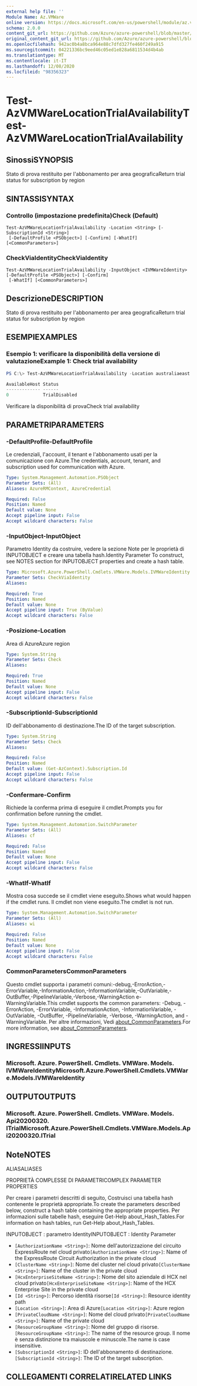 ```yaml
---
external help file: ''
Module Name: Az.VMWare
online version: https://docs.microsoft.com/en-us/powershell/module/az.vmware/test-azvmwarelocationtrialavailability
schema: 2.0.0
content_git_url: https://github.com/Azure/azure-powershell/blob/master/src/VMWare/help/Test-AzVMWareLocationTrialAvailability.md
original_content_git_url: https://github.com/Azure/azure-powershell/blob/master/src/VMWare/help/Test-AzVMWareLocationTrialAvailability.md
ms.openlocfilehash: 942ac0b4a8bca964e88c7dfd327fe460f249a915
ms.sourcegitcommit: 04221336bc9eed46c05ed1e828a6811534d4b4ab
ms.translationtype: MT
ms.contentlocale: it-IT
ms.lasthandoff: 12/08/2020
ms.locfileid: "98356323"
---
```

# <span data-ttu-id="c9576-101">Test-AzVMWareLocationTrialAvailability</span><span class="sxs-lookup"><span data-stu-id="c9576-101">Test-AzVMWareLocationTrialAvailability</span></span>

## <span data-ttu-id="c9576-102">Sinossi</span><span class="sxs-lookup"><span data-stu-id="c9576-102">SYNOPSIS</span></span>
<span data-ttu-id="c9576-103">Stato di prova restituito per l'abbonamento per area geografica</span><span class="sxs-lookup"><span data-stu-id="c9576-103">Return trial status for subscription by region</span></span>

## <span data-ttu-id="c9576-104">SINTASSI</span><span class="sxs-lookup"><span data-stu-id="c9576-104">SYNTAX</span></span>

### <span data-ttu-id="c9576-105">Controllo (impostazione predefinita)</span><span class="sxs-lookup"><span data-stu-id="c9576-105">Check (Default)</span></span>
```
Test-AzVMWareLocationTrialAvailability -Location <String> [-SubscriptionId <String>]
 [-DefaultProfile <PSObject>] [-Confirm] [-WhatIf] [<CommonParameters>]
```

### <span data-ttu-id="c9576-106">CheckViaIdentity</span><span class="sxs-lookup"><span data-stu-id="c9576-106">CheckViaIdentity</span></span>
```
Test-AzVMWareLocationTrialAvailability -InputObject <IVMWareIdentity> [-DefaultProfile <PSObject>] [-Confirm]
 [-WhatIf] [<CommonParameters>]
```

## <span data-ttu-id="c9576-107">Descrizione</span><span class="sxs-lookup"><span data-stu-id="c9576-107">DESCRIPTION</span></span>
<span data-ttu-id="c9576-108">Stato di prova restituito per l'abbonamento per area geografica</span><span class="sxs-lookup"><span data-stu-id="c9576-108">Return trial status for subscription by region</span></span>

## <span data-ttu-id="c9576-109">ESEMPI</span><span class="sxs-lookup"><span data-stu-id="c9576-109">EXAMPLES</span></span>

### <span data-ttu-id="c9576-110">Esempio 1: verificare la disponibilità della versione di valutazione</span><span class="sxs-lookup"><span data-stu-id="c9576-110">Example 1: Check trial availability</span></span>
```powershell
PS C:\> Test-AzVMWareLocationTrialAvailability -Location australiaeast

AvailableHost Status
------------- ------
0             TrialDisabled
```

<span data-ttu-id="c9576-111">Verificare la disponibilità di prova</span><span class="sxs-lookup"><span data-stu-id="c9576-111">Check trial availability</span></span>

## <span data-ttu-id="c9576-112">PARAMETRI</span><span class="sxs-lookup"><span data-stu-id="c9576-112">PARAMETERS</span></span>

### <span data-ttu-id="c9576-113">-DefaultProfile</span><span class="sxs-lookup"><span data-stu-id="c9576-113">-DefaultProfile</span></span>
<span data-ttu-id="c9576-114">Le credenziali, l'account, il tenant e l'abbonamento usati per la comunicazione con Azure.</span><span class="sxs-lookup"><span data-stu-id="c9576-114">The credentials, account, tenant, and subscription used for communication with Azure.</span></span>

```yaml
Type: System.Management.Automation.PSObject
Parameter Sets: (All)
Aliases: AzureRMContext, AzureCredential

Required: False
Position: Named
Default value: None
Accept pipeline input: False
Accept wildcard characters: False
```

### <span data-ttu-id="c9576-115">-InputObject</span><span class="sxs-lookup"><span data-stu-id="c9576-115">-InputObject</span></span>
<span data-ttu-id="c9576-116">Parametro Identity da costruire, vedere la sezione Note per le proprietà di INPUTOBJECT e creare una tabella hash.</span><span class="sxs-lookup"><span data-stu-id="c9576-116">Identity Parameter To construct, see NOTES section for INPUTOBJECT properties and create a hash table.</span></span>

```yaml
Type: Microsoft.Azure.PowerShell.Cmdlets.VMWare.Models.IVMWareIdentity
Parameter Sets: CheckViaIdentity
Aliases:

Required: True
Position: Named
Default value: None
Accept pipeline input: True (ByValue)
Accept wildcard characters: False
```

### <span data-ttu-id="c9576-117">-Posizione</span><span class="sxs-lookup"><span data-stu-id="c9576-117">-Location</span></span>
<span data-ttu-id="c9576-118">Area di Azure</span><span class="sxs-lookup"><span data-stu-id="c9576-118">Azure region</span></span>

```yaml
Type: System.String
Parameter Sets: Check
Aliases:

Required: True
Position: Named
Default value: None
Accept pipeline input: False
Accept wildcard characters: False
```

### <span data-ttu-id="c9576-119">-SubscriptionId</span><span class="sxs-lookup"><span data-stu-id="c9576-119">-SubscriptionId</span></span>
<span data-ttu-id="c9576-120">ID dell'abbonamento di destinazione.</span><span class="sxs-lookup"><span data-stu-id="c9576-120">The ID of the target subscription.</span></span>

```yaml
Type: System.String
Parameter Sets: Check
Aliases:

Required: False
Position: Named
Default value: (Get-AzContext).Subscription.Id
Accept pipeline input: False
Accept wildcard characters: False
```

### <span data-ttu-id="c9576-121">-Confermare</span><span class="sxs-lookup"><span data-stu-id="c9576-121">-Confirm</span></span>
<span data-ttu-id="c9576-122">Richiede la conferma prima di eseguire il cmdlet.</span><span class="sxs-lookup"><span data-stu-id="c9576-122">Prompts you for confirmation before running the cmdlet.</span></span>

```yaml
Type: System.Management.Automation.SwitchParameter
Parameter Sets: (All)
Aliases: cf

Required: False
Position: Named
Default value: None
Accept pipeline input: False
Accept wildcard characters: False
```

### <span data-ttu-id="c9576-123">-WhatIf</span><span class="sxs-lookup"><span data-stu-id="c9576-123">-WhatIf</span></span>
<span data-ttu-id="c9576-124">Mostra cosa succede se il cmdlet viene eseguito.</span><span class="sxs-lookup"><span data-stu-id="c9576-124">Shows what would happen if the cmdlet runs.</span></span>
<span data-ttu-id="c9576-125">Il cmdlet non viene eseguito.</span><span class="sxs-lookup"><span data-stu-id="c9576-125">The cmdlet is not run.</span></span>

```yaml
Type: System.Management.Automation.SwitchParameter
Parameter Sets: (All)
Aliases: wi

Required: False
Position: Named
Default value: None
Accept pipeline input: False
Accept wildcard characters: False
```

### <span data-ttu-id="c9576-126">CommonParameters</span><span class="sxs-lookup"><span data-stu-id="c9576-126">CommonParameters</span></span>
<span data-ttu-id="c9576-127">Questo cmdlet supporta i parametri comuni:-debug,-ErrorAction,-ErrorVariable,-InformationAction,-InformationVariable,-OutVariable,-OutBuffer,-PipelineVariable,-Verbose,-WarningAction e-WarningVariable.</span><span class="sxs-lookup"><span data-stu-id="c9576-127">This cmdlet supports the common parameters: -Debug, -ErrorAction, -ErrorVariable, -InformationAction, -InformationVariable, -OutVariable, -OutBuffer, -PipelineVariable, -Verbose, -WarningAction, and -WarningVariable.</span></span> <span data-ttu-id="c9576-128">Per altre informazioni, Vedi [about_CommonParameters](http://go.microsoft.com/fwlink/?LinkID=113216).</span><span class="sxs-lookup"><span data-stu-id="c9576-128">For more information, see [about_CommonParameters](http://go.microsoft.com/fwlink/?LinkID=113216).</span></span>

## <span data-ttu-id="c9576-129">INGRESSI</span><span class="sxs-lookup"><span data-stu-id="c9576-129">INPUTS</span></span>

### <span data-ttu-id="c9576-130">Microsoft. Azure. PowerShell. Cmdlets. VMWare. Models. IVMWareIdentity</span><span class="sxs-lookup"><span data-stu-id="c9576-130">Microsoft.Azure.PowerShell.Cmdlets.VMWare.Models.IVMWareIdentity</span></span>

## <span data-ttu-id="c9576-131">OUTPUT</span><span class="sxs-lookup"><span data-stu-id="c9576-131">OUTPUTS</span></span>

### <span data-ttu-id="c9576-132">Microsoft. Azure. PowerShell. Cmdlets. VMWare. Models. Api20200320. ITrial</span><span class="sxs-lookup"><span data-stu-id="c9576-132">Microsoft.Azure.PowerShell.Cmdlets.VMWare.Models.Api20200320.ITrial</span></span>

## <span data-ttu-id="c9576-133">Note</span><span class="sxs-lookup"><span data-stu-id="c9576-133">NOTES</span></span>

<span data-ttu-id="c9576-134">ALIAS</span><span class="sxs-lookup"><span data-stu-id="c9576-134">ALIASES</span></span>

<span data-ttu-id="c9576-135">PROPRIETÀ COMPLESSE DI PARAMETRI</span><span class="sxs-lookup"><span data-stu-id="c9576-135">COMPLEX PARAMETER PROPERTIES</span></span>

<span data-ttu-id="c9576-136">Per creare i parametri descritti di seguito, Costruisci una tabella hash contenente le proprietà appropriate.</span><span class="sxs-lookup"><span data-stu-id="c9576-136">To create the parameters described below, construct a hash table containing the appropriate properties.</span></span> <span data-ttu-id="c9576-137">Per informazioni sulle tabelle hash, eseguire Get-Help about_Hash_Tables.</span><span class="sxs-lookup"><span data-stu-id="c9576-137">For information on hash tables, run Get-Help about_Hash_Tables.</span></span>


<span data-ttu-id="c9576-138">INPUTOBJECT <IVMWareIdentity> : parametro Identity</span><span class="sxs-lookup"><span data-stu-id="c9576-138">INPUTOBJECT <IVMWareIdentity>: Identity Parameter</span></span>
  - <span data-ttu-id="c9576-139">`[AuthorizationName <String>]`: Nome dell'autorizzazione del circuito ExpressRoute nel cloud privato</span><span class="sxs-lookup"><span data-stu-id="c9576-139">`[AuthorizationName <String>]`: Name of the ExpressRoute Circuit Authorization in the private cloud</span></span>
  - <span data-ttu-id="c9576-140">`[ClusterName <String>]`: Nome del cluster nel cloud privato</span><span class="sxs-lookup"><span data-stu-id="c9576-140">`[ClusterName <String>]`: Name of the cluster in the private cloud</span></span>
  - <span data-ttu-id="c9576-141">`[HcxEnterpriseSiteName <String>]`: Nome del sito aziendale di HCX nel cloud privato</span><span class="sxs-lookup"><span data-stu-id="c9576-141">`[HcxEnterpriseSiteName <String>]`: Name of the HCX Enterprise Site in the private cloud</span></span>
  - <span data-ttu-id="c9576-142">`[Id <String>]`: Percorso identità risorse</span><span class="sxs-lookup"><span data-stu-id="c9576-142">`[Id <String>]`: Resource identity path</span></span>
  - <span data-ttu-id="c9576-143">`[Location <String>]`: Area di Azure</span><span class="sxs-lookup"><span data-stu-id="c9576-143">`[Location <String>]`: Azure region</span></span>
  - <span data-ttu-id="c9576-144">`[PrivateCloudName <String>]`: Nome del cloud privato</span><span class="sxs-lookup"><span data-stu-id="c9576-144">`[PrivateCloudName <String>]`: Name of the private cloud</span></span>
  - <span data-ttu-id="c9576-145">`[ResourceGroupName <String>]`: Nome del gruppo di risorse.</span><span class="sxs-lookup"><span data-stu-id="c9576-145">`[ResourceGroupName <String>]`: The name of the resource group.</span></span> <span data-ttu-id="c9576-146">Il nome è senza distinzione tra maiuscole e minuscole.</span><span class="sxs-lookup"><span data-stu-id="c9576-146">The name is case insensitive.</span></span>
  - <span data-ttu-id="c9576-147">`[SubscriptionId <String>]`: ID dell'abbonamento di destinazione.</span><span class="sxs-lookup"><span data-stu-id="c9576-147">`[SubscriptionId <String>]`: The ID of the target subscription.</span></span>

## <span data-ttu-id="c9576-148">COLLEGAMENTI CORRELATI</span><span class="sxs-lookup"><span data-stu-id="c9576-148">RELATED LINKS</span></span>

